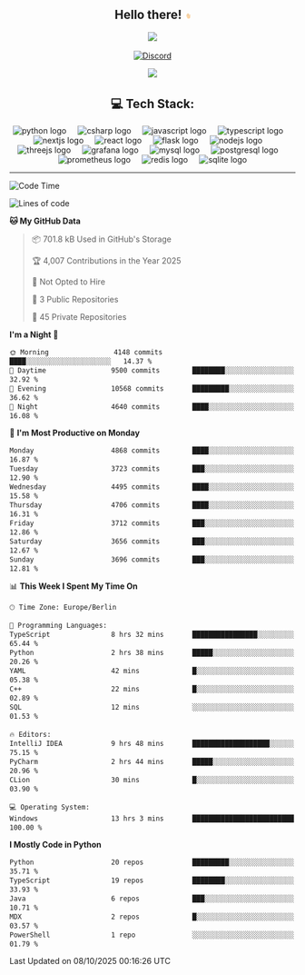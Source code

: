 <div align="center">
  
  ## <strong>Hello there! <img src="https://raw.githubusercontent.com/ginny100/ginny100/main/assets/waving-hand.webp" width="2%"></strong><br/>
  <p align="center">
    <a><img src="https://readme-typing-svg.herokuapp.com?color=3DF7E2&size=25&center=true&lines=hi;full+stack+developer;cops.bio+owner;"></a>
  </p>
  
</div>

<div align="center">
  <a href="https://discord.gg/mullencord">
    <img src="https://discord.c99.nl/widget/theme-1/727599616043909190.png" alt="Discord" />
  </a>
    <p align="center">  
      <img src="https://komarev.com/ghpvc/?username=Hunter-Matata">
    </p>
</div>

## <div align="center">💻 Tech Stack:</div>
<div align="center">
  <img src="https://cdn.jsdelivr.net/gh/devicons/devicon/icons/python/python-original.svg" height="40" alt="python logo"  />
  <img width="12" />
  <img src="https://cdn.jsdelivr.net/gh/devicons/devicon/icons/csharp/csharp-original.svg" height="40" alt="csharp logo"  />
  <img width="12" />
  <img src="https://cdn.jsdelivr.net/gh/devicons/devicon/icons/javascript/javascript-original.svg" height="40" alt="javascript logo"  />
  <img width="12" />
  <img src="https://cdn.jsdelivr.net/gh/devicons/devicon/icons/typescript/typescript-original.svg" height="40" alt="typescript logo"  />
  <img width="12" />
  <img src="https://cdn.jsdelivr.net/gh/devicons/devicon/icons/nextjs/nextjs-original.svg" height="40" alt="nextjs logo"  />
  <img width="12" />
  <img src="https://cdn.jsdelivr.net/gh/devicons/devicon/icons/react/react-original.svg" height="40" alt="react logo"  />
  <img width="12" />
  <img src="https://cdn.jsdelivr.net/gh/devicons/devicon/icons/flask/flask-original.svg" height="40" alt="flask logo"  />
  <img width="12" />
  <img src="https://cdn.jsdelivr.net/gh/devicons/devicon/icons/nodejs/nodejs-original.svg" height="40" alt="nodejs logo"  />
  <img width="12" />
  <img src="https://cdn.jsdelivr.net/gh/devicons/devicon/icons/threejs/threejs-original.svg" height="40" alt="threejs logo"  />
  <img width="12" />
  <img src="https://cdn.jsdelivr.net/gh/devicons/devicon/icons/grafana/grafana-original.svg" height="40" alt="grafana logo"  />
  <img width="12" />
  <img src="https://cdn.jsdelivr.net/gh/devicons/devicon/icons/mysql/mysql-original.svg" height="40" alt="mysql logo"  />
  <img width="12" />
  <img src="https://cdn.jsdelivr.net/gh/devicons/devicon/icons/postgresql/postgresql-original.svg" height="40" alt="postgresql logo"  />
  <img width="12" />
  <img src="https://cdn.jsdelivr.net/gh/devicons/devicon/icons/prometheus/prometheus-original.svg" height="40" alt="prometheus logo"  />
  <img width="12" />
  <img src="https://cdn.jsdelivr.net/gh/devicons/devicon/icons/redis/redis-original.svg" height="40" alt="redis logo"  />
  <img width="12" />
  <img src="https://cdn.jsdelivr.net/gh/devicons/devicon/icons/sqlite/sqlite-original.svg" height="40" alt="sqlite logo"  />
</div>

---
<!--START_SECTION:waka-->
![Code Time](http://img.shields.io/badge/Code%20Time-1%2C433%20hrs%2022%20mins-blue)

![Lines of code](https://img.shields.io/badge/From%20Hello%20World%20I%27ve%20Written-2.9%20million%20lines%20of%20code-blue)

**🐱 My GitHub Data** 

> 📦 701.8 kB Used in GitHub's Storage 
 > 
> 🏆 4,007 Contributions in the Year 2025
 > 
> 🚫 Not Opted to Hire
 > 
> 📜 3 Public Repositories 
 > 
> 🔑 45 Private Repositories 
 > 
**I'm a Night 🦉** 

```text
🌞 Morning                4148 commits        ████░░░░░░░░░░░░░░░░░░░░░   14.37 % 
🌆 Daytime                9500 commits        ████████░░░░░░░░░░░░░░░░░   32.92 % 
🌃 Evening                10568 commits       █████████░░░░░░░░░░░░░░░░   36.62 % 
🌙 Night                  4640 commits        ████░░░░░░░░░░░░░░░░░░░░░   16.08 % 
```
📅 **I'm Most Productive on Monday** 

```text
Monday                   4868 commits        ████░░░░░░░░░░░░░░░░░░░░░   16.87 % 
Tuesday                  3723 commits        ███░░░░░░░░░░░░░░░░░░░░░░   12.90 % 
Wednesday                4495 commits        ████░░░░░░░░░░░░░░░░░░░░░   15.58 % 
Thursday                 4706 commits        ████░░░░░░░░░░░░░░░░░░░░░   16.31 % 
Friday                   3712 commits        ███░░░░░░░░░░░░░░░░░░░░░░   12.86 % 
Saturday                 3656 commits        ███░░░░░░░░░░░░░░░░░░░░░░   12.67 % 
Sunday                   3696 commits        ███░░░░░░░░░░░░░░░░░░░░░░   12.81 % 
```


📊 **This Week I Spent My Time On** 

```text
🕑︎ Time Zone: Europe/Berlin

💬 Programming Languages: 
TypeScript               8 hrs 32 mins       ████████████████░░░░░░░░░   65.44 % 
Python                   2 hrs 38 mins       █████░░░░░░░░░░░░░░░░░░░░   20.26 % 
YAML                     42 mins             █░░░░░░░░░░░░░░░░░░░░░░░░   05.38 % 
C++                      22 mins             █░░░░░░░░░░░░░░░░░░░░░░░░   02.89 % 
SQL                      12 mins             ░░░░░░░░░░░░░░░░░░░░░░░░░   01.53 % 

🔥 Editors: 
IntelliJ IDEA            9 hrs 48 mins       ███████████████████░░░░░░   75.15 % 
PyCharm                  2 hrs 44 mins       █████░░░░░░░░░░░░░░░░░░░░   20.96 % 
CLion                    30 mins             █░░░░░░░░░░░░░░░░░░░░░░░░   03.90 % 

💻 Operating System: 
Windows                  13 hrs 3 mins       █████████████████████████   100.00 % 
```

**I Mostly Code in Python** 

```text
Python                   20 repos            █████████░░░░░░░░░░░░░░░░   35.71 % 
TypeScript               19 repos            ████████░░░░░░░░░░░░░░░░░   33.93 % 
Java                     6 repos             ███░░░░░░░░░░░░░░░░░░░░░░   10.71 % 
MDX                      2 repos             █░░░░░░░░░░░░░░░░░░░░░░░░   03.57 % 
PowerShell               1 repo              ░░░░░░░░░░░░░░░░░░░░░░░░░   01.79 % 
```




 Last Updated on 08/10/2025 00:16:26 UTC
<!--END_SECTION:waka-->
